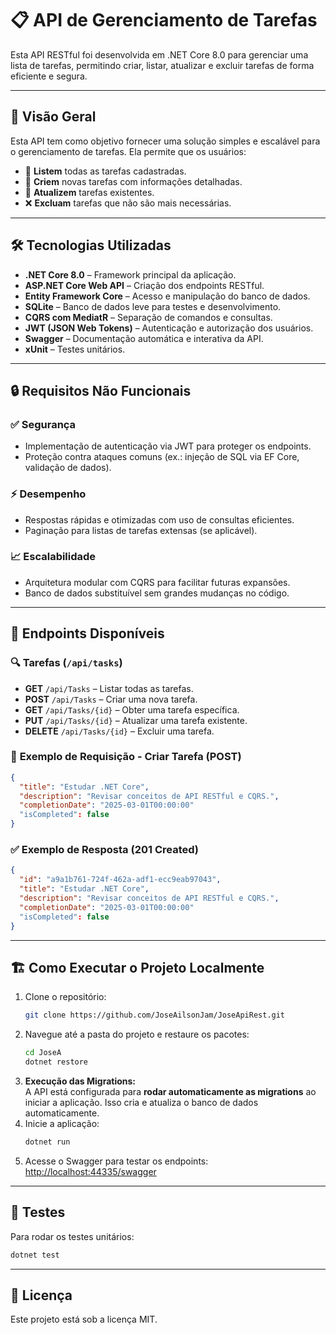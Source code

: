 # 📋 API de Gerenciamento de Tarefas

Esta API RESTful foi desenvolvida em .NET Core 8.0 para gerenciar uma lista de tarefas, permitindo criar, listar, atualizar e excluir tarefas de forma eficiente e segura.

---

## 🚀 **Visão Geral**
Esta API tem como objetivo fornecer uma solução simples e escalável para o gerenciamento de tarefas. Ela permite que os usuários:
- 📄 **Listem** todas as tarefas cadastradas.
- 📝 **Criem** novas tarefas com informações detalhadas.
- 🔄 **Atualizem** tarefas existentes.
- ❌ **Excluam** tarefas que não são mais necessárias.

---

## 🛠️ **Tecnologias Utilizadas**
- **.NET Core 8.0** – Framework principal da aplicação.
- **ASP.NET Core Web API** – Criação dos endpoints RESTful.
- **Entity Framework Core** – Acesso e manipulação do banco de dados.
- **SQLite** – Banco de dados leve para testes e desenvolvimento.
- **CQRS com MediatR** – Separação de comandos e consultas.
- **JWT (JSON Web Tokens)** – Autenticação e autorização dos usuários.
- **Swagger** – Documentação automática e interativa da API.
- **xUnit** – Testes unitários.

---

## 🔒 **Requisitos Não Funcionais**
### ✅ **Segurança**
- Implementação de autenticação via JWT para proteger os endpoints.
- Proteção contra ataques comuns (ex.: injeção de SQL via EF Core, validação de dados).

### ⚡ **Desempenho**
- Respostas rápidas e otimizadas com uso de consultas eficientes.
- Paginação para listas de tarefas extensas (se aplicável).

### 📈 **Escalabilidade**
- Arquitetura modular com CQRS para facilitar futuras expansões.
- Banco de dados substituível sem grandes mudanças no código.

---

## 📑 **Endpoints Disponíveis**

### 🔍 **Tarefas** (`/api/tasks`)
- **GET** `/api/Tasks` – Listar todas as tarefas.
- **POST** `/api/Tasks` – Criar uma nova tarefa.
- **GET** `/api/Tasks/{id}` – Obter uma tarefa específica.
- **PUT** `/api/Tasks/{id}` – Atualizar uma tarefa existente.
- **DELETE** `/api/Tasks/{id}` – Excluir uma tarefa.

### 📝 **Exemplo de Requisição - Criar Tarefa (POST)**
```json
{
  "title": "Estudar .NET Core",
  "description": "Revisar conceitos de API RESTful e CQRS.",
  "completionDate": "2025-03-01T00:00:00"
  "isCompleted": false
}
```

### ✅ **Exemplo de Resposta (201 Created)**
```json
{
  "id": "a9a1b761-724f-462a-adf1-ecc9eab97043",
  "title": "Estudar .NET Core",
  "description": "Revisar conceitos de API RESTful e CQRS.",
  "completionDate": "2025-03-01T00:00:00"
  "isCompleted": false
}
```

---

## 🏗️ **Como Executar o Projeto Localmente**
1. Clone o repositório:
   ```bash
   git clone https://github.com/JoseAilsonJam/JoseApiRest.git
   ```
2. Navegue até a pasta do projeto e restaure os pacotes:
   ```bash
   cd JoseA
   dotnet restore
   ```
3. **Execução das Migrations:**  
   A API está configurada para **rodar automaticamente as migrations** ao iniciar a aplicação. Isso cria e atualiza o banco de dados automaticamente.
4. Inicie a aplicação:
   ```bash
   dotnet run
   ```
5. Acesse o Swagger para testar os endpoints: [http://localhost:44335/swagger](http://localhost:44335/swagger)

---

## 🧪 **Testes**
Para rodar os testes unitários:
```bash
dotnet test
```

---


## 📝 **Licença**
Este projeto está sob a licença MIT.


